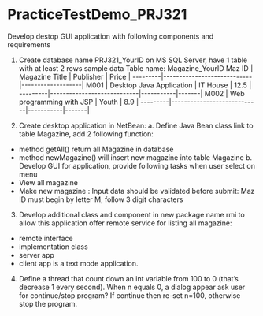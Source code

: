 # PracticeTestDemo_PRJ321
Develop destop GUI application with following components and requirements

1. Create database name PRJ321_YourID on MS SQL Server, have 1 table with at least 2 rows sample data
Table name: Magazine_YourID
Maz ID   | Magazine Title             | Publisher | Price |
---------|----------------------------|-------------------|
M001     | Desktop Java Application   | IT House  | 12.5  |
---------|----------------------------|-----------|-------|
M002     | Web programming with JSP   | Youth     | 8.9   |
---------|----------------------------|-----------|-------|

2. Create desktop application in NetBean:
a. Define Java Bean class link to table Magazine, add 2 following function:
+ method getAll() return all Magazine in database
+ method newMagazine() will insert new magazine into table Magazine
b. Develop GUI for application, provide following tasks when user select on menu
+ View all magazine
+ Make new magazine : Input data should be validated before submit: Maz ID must begin by letter M, follow 3 digit characters

3. Develop additional class and component in new package name rmi to allow this application offer remote service for listing all magazine:
+ remote interface
+ implementation class
+ server app
+ client app is a text mode application.
4. Define a thread that count down an int variable from 100 to 0 (that’s decrease 1 every second). When n equals 0, a dialog appear ask user for continue/stop program? If continue then re-set n=100, otherwise stop the program.
